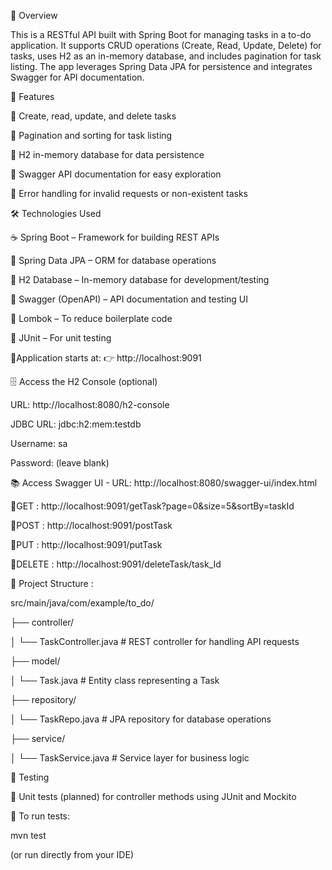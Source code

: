 🧠 Overview

This is a RESTful API built with Spring Boot for managing tasks in a to-do application.
It supports CRUD operations (Create, Read, Update, Delete) for tasks, uses H2 as an in-memory database, and includes pagination for task listing.
The app leverages Spring Data JPA for persistence and integrates Swagger for API documentation.

🚀 Features

🔹 Create, read, update, and delete tasks

🔹 Pagination and sorting for task listing

🔹 H2 in-memory database for data persistence

🔹 Swagger API documentation for easy exploration

🔹 Error handling for invalid requests or non-existent tasks



🛠️ Technologies Used

☕ Spring Boot – Framework for building REST APIs

💾 Spring Data JPA – ORM for database operations

🧩 H2 Database – In-memory database for development/testing

📘 Swagger (OpenAPI) – API documentation and testing UI

🧰 Lombok – To reduce boilerplate code

🧪 JUnit – For unit testing


🔹Application starts at:
👉 http://localhost:9091

🗄️ Access the H2 Console (optional)

URL: http://localhost:8080/h2-console

JDBC URL: jdbc:h2:mem:testdb

Username: sa

Password: (leave blank)

📚 Access Swagger UI  - URL: http://localhost:8080/swagger-ui/index.html


  🔹GET : http://localhost:9091/getTask?page=0&size=5&sortBy=taskId

  🔹POST : http://localhost:9091/postTask

  🔹PUT : http://localhost:9091/putTask

  🔹DELETE : http://localhost:9091/deleteTask/task_Id

🧱 Project Structure :

src/main/java/com/example/to_do/

├── controller/

│   └── TaskController.java   # REST controller for handling API requests

├── model/

│   └── Task.java             # Entity class representing a Task

├── repository/

│   └── TaskRepo.java         # JPA repository for database operations

├── service/

│   └── TaskService.java      # Service layer for business logic



🧪 Testing

🧱 Unit tests (planned) for controller methods using JUnit and Mockito

🧩 To run tests:

mvn test

(or run directly from your IDE)


